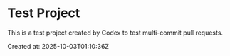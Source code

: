 # Test Project

This is a test project created by Codex to test multi-commit pull requests.

Created at: 2025-10-03T01:10:36Z

